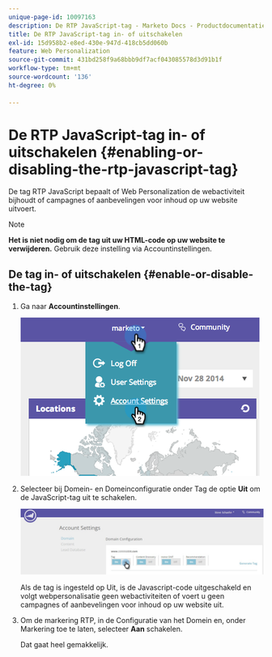 ```yaml
---
unique-page-id: 10097163
description: De RTP JavaScript-tag - Marketo Docs - Productdocumentatie in- of uitschakelen
title: De RTP JavaScript-tag in- of uitschakelen
exl-id: 15d958b2-e8ed-430e-947d-418cb5dd060b
feature: Web Personalization
source-git-commit: 431bd258f9a68bbb9df7acf043085578d3d91b1f
workflow-type: tm+mt
source-wordcount: '136'
ht-degree: 0%

---
```


# De RTP JavaScript-tag in- of uitschakelen {#enabling-or-disabling-the-rtp-javascript-tag}

De tag RTP JavaScript bepaalt of Web Personalization de webactiviteit bijhoudt of campagnes of aanbevelingen voor inhoud op uw website uitvoert.

>[!NOTE]
>
>**Het is niet nodig om de tag uit uw HTML-code op uw website te verwijderen.** Gebruik deze instelling via Accountinstellingen.

## De tag in- of uitschakelen {#enable-or-disable-the-tag}

1. Ga naar **Accountinstellingen**.

   ![](assets/image2014-12-1-23-3a3-3a12.png)

1. Selecteer bij Domein- en Domeinconfiguratie onder Tag de optie **Uit** om de JavaScript-tag uit te schakelen.

   ![](assets/account-settings-domain-tag.jpg)

   Als de tag is ingesteld op Uit, is de Javascript-code uitgeschakeld en volgt webpersonalisatie geen webactiviteiten of voert u geen campagnes of aanbevelingen voor inhoud op uw website uit.

1. Om de markering RTP, in de Configuratie van het Domein en, onder Markering toe te laten, selecteer **Aan** schakelen.

   Dat gaat heel gemakkelijk.
